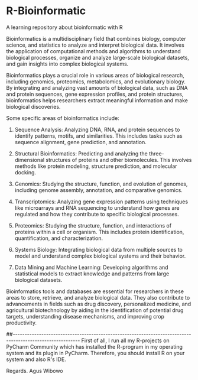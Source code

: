 # R-Bioinformatic
A learning repository about bioinformatic with R 

Bioinformatics is a multidisciplinary field that combines biology, computer science, and statistics to analyze and interpret biological data. It involves the application of computational methods and algorithms to understand biological processes, organize and analyze large-scale biological datasets, and gain insights into complex biological systems.

Bioinformatics plays a crucial role in various areas of biological research, including genomics, proteomics, metabolomics, and evolutionary biology. By integrating and analyzing vast amounts of biological data, such as DNA and protein sequences, gene expression profiles, and protein structures, bioinformatics helps researchers extract meaningful information and make biological discoveries.

Some specific areas of bioinformatics include:

1. Sequence Analysis: Analyzing DNA, RNA, and protein sequences to identify patterns, motifs, and similarities. This includes tasks such as sequence alignment, gene prediction, and annotation.

2. Structural Bioinformatics: Predicting and analyzing the three-dimensional structures of proteins and other biomolecules. This involves methods like protein modeling, structure prediction, and molecular docking.

3. Genomics: Studying the structure, function, and evolution of genomes, including genome assembly, annotation, and comparative genomics.

4. Transcriptomics: Analyzing gene expression patterns using techniques like microarrays and RNA sequencing to understand how genes are regulated and how they contribute to specific biological processes.

5. Proteomics: Studying the structure, function, and interactions of proteins within a cell or organism. This includes protein identification, quantification, and characterization.

6. Systems Biology: Integrating biological data from multiple sources to model and understand complex biological systems and their behavior.

7. Data Mining and Machine Learning: Developing algorithms and statistical models to extract knowledge and patterns from large biological datasets.

Bioinformatics tools and databases are essential for researchers in these areas to store, retrieve, and analyze biological data. They also contribute to advancements in fields such as drug discovery, personalized medicine, and agricultural biotechnology by aiding in the identification of potential drug targets, understanding disease mechanisms, and improving crop productivity.

##----------------------------------------------------------------------------------------------------------
First of all, I run all my R-projects on PyCharm Community which has installed the R-program in my operating system and its plugin in PyCharm. Therefore, you should install R on your system and also R's IDE.

Regards.
Agus Wibowo
